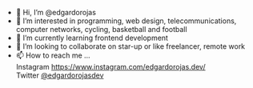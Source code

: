 - 👋 Hi, I’m @edgardorojas
- 👀 I’m interested in programming, web design, telecommunications, computer networks, cycling, basketball and football
- 🌱 I’m currently learning frontend development
- 💞️ I’m looking to collaborate on star-up or like freelancer, remote work
- 📫 How to reach me ...<br>Instagram https://www.instagram.com/edgardorojas.dev/
<br>Twitter [@edgardorojasdev](https://twitter.com/edgardorojasdev)

<!---
edgardorojas/edgardorojas is a ✨ special ✨ repository because its `README.md` (this file) appears on your GitHub profile.
You can click the Preview link to take a look at your changes.
--->
